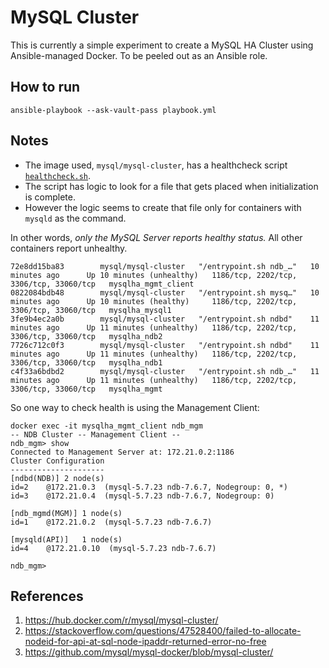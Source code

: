 # MySQL Cluster

This is currently a simple experiment to create a MySQL HA Cluster using Ansible-managed Docker. To be peeled out as an Ansible role.

## How to run

`ansible-playbook --ask-vault-pass playbook.yml`

## Notes

* The image used, `mysql/mysql-cluster`, has a healthcheck script [`healthcheck.sh`](https://github.com/mysql/mysql-docker/blob/mysql-cluster/7.6/healthcheck.sh).
* The script has logic to look for a file that gets placed when initialization is complete.
* However the logic seems to create that file only for containers with `mysqld` as the command.

In other words, _only the MySQL Server reports healthy status._ All other containers report unhealthy.

```
72e8dd15ba83        mysql/mysql-cluster   "/entrypoint.sh ndb_…"   10 minutes ago      Up 10 minutes (unhealthy)   1186/tcp, 2202/tcp, 3306/tcp, 33060/tcp   mysqlha_mgmt_client
0822084bdb48        mysql/mysql-cluster   "/entrypoint.sh mysq…"   10 minutes ago      Up 10 minutes (healthy)     1186/tcp, 2202/tcp, 3306/tcp, 33060/tcp   mysqlha_mysql1
3fe9b4ec2a0b        mysql/mysql-cluster   "/entrypoint.sh ndbd"    11 minutes ago      Up 11 minutes (unhealthy)   1186/tcp, 2202/tcp, 3306/tcp, 33060/tcp   mysqlha_ndb2
7726c712c0f3        mysql/mysql-cluster   "/entrypoint.sh ndbd"    11 minutes ago      Up 11 minutes (unhealthy)   1186/tcp, 2202/tcp, 3306/tcp, 33060/tcp   mysqlha_ndb1
c4f33a6bdbd2        mysql/mysql-cluster   "/entrypoint.sh ndb_…"   11 minutes ago      Up 11 minutes (unhealthy)   1186/tcp, 2202/tcp, 3306/tcp, 33060/tcp   mysqlha_mgmt
```

So one way to check health is using the Management Client:

```
docker exec -it mysqlha_mgmt_client ndb_mgm
-- NDB Cluster -- Management Client --
ndb_mgm> show
Connected to Management Server at: 172.21.0.2:1186
Cluster Configuration
---------------------
[ndbd(NDB)]	2 node(s)
id=2	@172.21.0.3  (mysql-5.7.23 ndb-7.6.7, Nodegroup: 0, *)
id=3	@172.21.0.4  (mysql-5.7.23 ndb-7.6.7, Nodegroup: 0)

[ndb_mgmd(MGM)]	1 node(s)
id=1	@172.21.0.2  (mysql-5.7.23 ndb-7.6.7)

[mysqld(API)]	1 node(s)
id=4	@172.21.0.10  (mysql-5.7.23 ndb-7.6.7)

ndb_mgm>

```

## References

1. https://hub.docker.com/r/mysql/mysql-cluster/
1. https://stackoverflow.com/questions/47528400/failed-to-allocate-nodeid-for-api-at-sql-node-ipaddr-returned-error-no-free
1. https://github.com/mysql/mysql-docker/blob/mysql-cluster/
